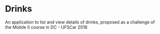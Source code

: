 # Drinks
An application to list and view details of drinks, proposed as a challenge of the Mobile II course in DC - UFSCar 2018
